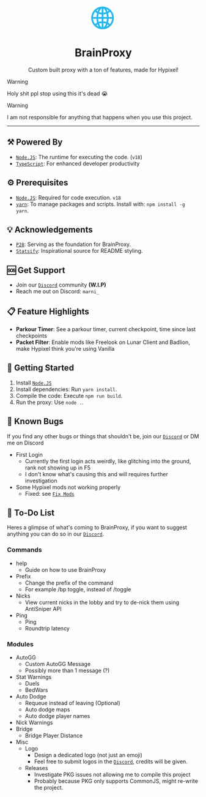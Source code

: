 <div align="center">
    <img src="https://raw.githubusercontent.com/Braincell-Industries/public-assets/main/Logos/Globe/Globe_Emoji_64x64.png" alt="BrainProxy" />
    <h1>BrainProxy</h1>
    <p>Custom built proxy with a ton of features, made for Hypixel!</p>
</div>

> [!WARNING]
> Holy shit ppl stop using this it's dead 😭

> [!WARNING]
> I am not responsible for anything that happens when you use this project.

---

## ⚒️ Powered By
-   [`Node.JS`]: The runtime for executing the code. (`v18`)
-   [`TypeScript`]: For enhanced developer productivity

## ⚙️ Prerequisites
-   [`Node.JS`]: Required for code execution. `v18`
-   [`yarn`]: To manage packages and scripts. Install with: `npm install -g yarn`.

## 💡 Acknowledgements
-   [`P28`]: Serving as the foundation for BrainProxy.
-   [`Statsify`]: Inspirational source for README styling.

## 🆘 Get Support
* Join our [`Discord`] community **(W.I.P)**
* Reach me out on Discord: `marni_`

## 📋 Feature Highlights
- **Parkour Timer**: See a parkour timer, current checkpoint, time since last checkpoints
- **Packet Filter**: Enable mods like Freelook on Lunar Client and Badlion, make Hypixel think you're using Vanilla

## 🚀 Getting Started
1. Install [`Node.JS`]
2. Install dependencies: Run `yarn install`.
3. Compile the code: Execute `npm run build`.
4. Run the proxy: Use `node .`.

## 🐛 Known Bugs
If you find any other bugs or things that shouldn't be, join our [`Discord`] or DM me on Discord

- First Login
  * Currently the first login acts weirdly, like glitching into the ground, rank not showing up in F5
  * I don't know what's causing this and will requires further investigation
- Some Hypixel mods not working properly
  * Fixed: see [`Fix Mods`](.github/fixmods.md)

## 📝 To-Do List
Heres a glimpse of what's coming to BrainProxy, if you want to suggest anything you can do so in our [`Discord`].

### Commands
- help
  * Guide on how to use BrainProxy
- Prefix
  * Change the prefix of the command
  * For example /bp toggle, instead of /toggle
- Nicks
  * View current nicks in the lobby and try to de-nick them using AntiSniper API
- Ping
  * Ping
  * Roundtrip latency

### Modules
- AutoGG
  * Custom AutoGG Message
  * Possibly more than 1 message (?)
- Stat Warnings
  * Duels
  * BedWars
- Auto Dodge
  * Requeue instead of leaving (Optional)
  * Auto dodge maps
  * Auto dodge player names
- Nick Warnings
- Bridge
  * Bridge Player Distance
- Misc
  * Logo
    * Design a dedicated logo (not just an emoji)
    * Feel free to submit logos in the [`Discord`], credits will be given.
  * Releases
    * Investigate PKG issues not allowing me to compile this project
    * Probably because PKG only supports CommonJS, might re-write the project.

<!-- LINKS -->
[`node.js`]: https://nodejs.org/en/download/current/
[`typescript`]: https://www.typescriptlang.org
[`yarn`]: https://yarnpkg.com
[`p28`]: https://github.com/MauritsWilke/P28
[`statsify`]: https://github.com/Statsify/statsify
[`discord`]: https://discord.gg/AAjB2pAXxY
